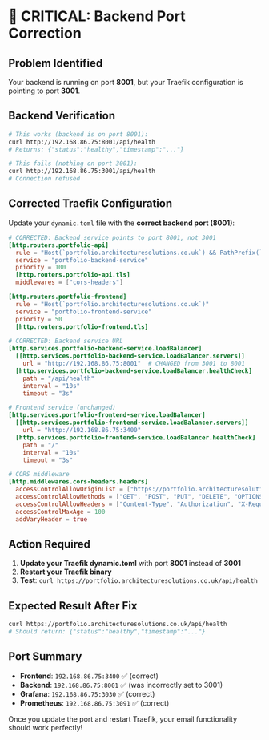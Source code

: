 # 🚨 CRITICAL: Backend Port Correction

## Problem Identified
Your backend is running on port **8001**, but your Traefik configuration is pointing to port **3001**.

## Backend Verification
```bash
# This works (backend is on port 8001):
curl http://192.168.86.75:8001/api/health
# Returns: {"status":"healthy","timestamp":"..."}

# This fails (nothing on port 3001):
curl http://192.168.86.75:3001/api/health
# Connection refused
```

## Corrected Traefik Configuration

Update your `dynamic.toml` file with the **correct backend port (8001)**:

```toml
# CORRECTED: Backend service points to port 8001, not 3001
[http.routers.portfolio-api]
  rule = "Host(`portfolio.architecturesolutions.co.uk`) && PathPrefix(`/api`)"
  service = "portfolio-backend-service"
  priority = 100
  [http.routers.portfolio-api.tls]
  middlewares = ["cors-headers"]

[http.routers.portfolio-frontend]
  rule = "Host(`portfolio.architecturesolutions.co.uk`)"
  service = "portfolio-frontend-service"
  priority = 50
  [http.routers.portfolio-frontend.tls]

# CORRECTED: Backend service URL
[http.services.portfolio-backend-service.loadBalancer]
  [[http.services.portfolio-backend-service.loadBalancer.servers]]
    url = "http://192.168.86.75:8001"  # CHANGED from 3001 to 8001
  [http.services.portfolio-backend-service.loadBalancer.healthCheck]
    path = "/api/health"
    interval = "10s"
    timeout = "3s"

# Frontend service (unchanged)
[http.services.portfolio-frontend-service.loadBalancer]
  [[http.services.portfolio-frontend-service.loadBalancer.servers]]
    url = "http://192.168.86.75:3400"
  [http.services.portfolio-frontend-service.loadBalancer.healthCheck]
    path = "/"
    interval = "10s"
    timeout = "3s"

# CORS middleware
[http.middlewares.cors-headers.headers]
  accessControlAllowOriginList = ["https://portfolio.architecturesolutions.co.uk"]
  accessControlAllowMethods = ["GET", "POST", "PUT", "DELETE", "OPTIONS"]
  accessControlAllowHeaders = ["Content-Type", "Authorization", "X-Requested-With"]
  accessControlMaxAge = 100
  addVaryHeader = true
```

## Action Required

1. **Update your Traefik dynamic.toml** with port **8001** instead of **3001**
2. **Restart your Traefik binary**
3. **Test**: `curl https://portfolio.architecturesolutions.co.uk/api/health`

## Expected Result After Fix

```bash
curl https://portfolio.architecturesolutions.co.uk/api/health
# Should return: {"status":"healthy","timestamp":"..."}
```

## Port Summary
- **Frontend**: `192.168.86.75:3400` ✅ (correct)
- **Backend**: `192.168.86.75:8001` ✅ (was incorrectly set to 3001)
- **Grafana**: `192.168.86.75:3030` ✅ (correct)
- **Prometheus**: `192.168.86.75:3091` ✅ (correct)

Once you update the port and restart Traefik, your email functionality should work perfectly!